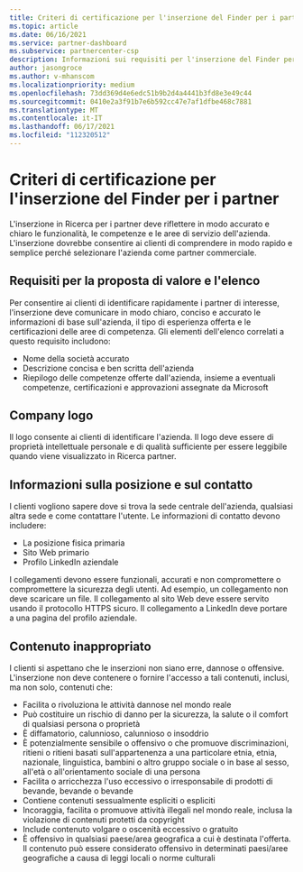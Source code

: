 ```yaml
---
title: Criteri di certificazione per l'inserzione del Finder per i partner
ms.topic: article
ms.date: 06/16/2021
ms.service: partner-dashboard
ms.subservice: partnercenter-csp
description: Informazioni sui requisiti per l'inserzione del Finder per i partner.
author: jasongroce
ms.author: v-mhanscom
ms.localizationpriority: medium
ms.openlocfilehash: 73dd369d4e6edc51b9b2d4a4441b3fd8e3e49c44
ms.sourcegitcommit: 0410e2a3f91b7e6b592cc47e7af1dfbe468c7881
ms.translationtype: MT
ms.contentlocale: it-IT
ms.lasthandoff: 06/17/2021
ms.locfileid: "112320512"
---
```

# <a name="partner-finder-listing-certification-policies"></a>Criteri di certificazione per l'inserzione del Finder per i partner

L'inserzione in Ricerca per i partner deve riflettere in modo accurato e chiaro le funzionalità, le competenze e le aree di servizio dell'azienda. L'inserzione dovrebbe consentire ai clienti di comprendere in modo rapido e semplice perché selezionare l'azienda come partner commerciale.

## <a name="value-proposition-and-listing-requirements"></a>Requisiti per la proposta di valore e l'elenco

Per consentire ai clienti di identificare rapidamente i partner di interesse, l'inserzione deve comunicare in modo chiaro, conciso e accurato le informazioni di base sull'azienda, il tipo di esperienza offerta e le certificazioni delle aree di competenza. Gli elementi dell'elenco correlati a questo requisito includono:

- Nome della società accurato
- Descrizione concisa e ben scritta dell'azienda
- Riepilogo delle competenze offerte dall'azienda, insieme a eventuali competenze, certificazioni e approvazioni assegnate da Microsoft

## <a name="company-logo"></a>Company logo

Il logo consente ai clienti di identificare l'azienda. Il logo deve essere di proprietà intellettuale personale e di qualità sufficiente per essere leggibile quando viene visualizzato in Ricerca partner.

## <a name="location-and-contact-information"></a>Informazioni sulla posizione e sul contatto

I clienti vogliono sapere dove si trova la sede centrale dell'azienda, qualsiasi altra sede e come contattare l'utente. Le informazioni di contatto devono includere:

- La posizione fisica primaria
- Sito Web primario
- Profilo LinkedIn aziendale

I collegamenti devono essere funzionali, accurati e non compromettere o compromettere la sicurezza degli utenti. Ad esempio, un collegamento non deve scaricare un file. Il collegamento al sito Web deve essere servito usando il protocollo HTTPS sicuro. Il collegamento a LinkedIn deve portare a una pagina del profilo aziendale.

## <a name="inappropriate-content"></a>Contenuto inappropriato

I clienti si aspettano che le inserzioni non siano erre, dannose o offensive. L'inserzione non deve contenere o fornire l'accesso a tali contenuti, inclusi, ma non solo, contenuti che:

- Facilita o rivoluziona le attività dannose nel mondo reale
- Può costituire un rischio di danno per la sicurezza, la salute o il comfort di qualsiasi persona o proprietà
- È diffamatorio, calunnioso, calunnioso o insoddrio
- È potenzialmente sensibile o offensivo o che promuove discriminazioni, ritieni o ritieni basati sull'appartenenza a una particolare etnia, etnia, nazionale, linguistica, bambini o altro gruppo sociale o in base al sesso, all'età o all'orientamento sociale di una persona
- Facilita o arricchezza l'uso eccessivo o irresponsabile di prodotti di bevande, bevande o bevande
- Contiene contenuti sessualmente espliciti o espliciti
- Incoraggia, facilita o promuove attività illegali nel mondo reale, inclusa la violazione di contenuti protetti da copyright
- Include contenuto volgare o oscenità eccessivo o gratuito
- È offensivo in qualsiasi paese/area geografica a cui è destinata l'offerta. Il contenuto può essere considerato offensivo in determinati paesi/aree geografiche a causa di leggi locali o norme culturali
